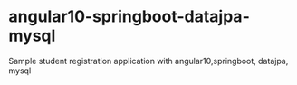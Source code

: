 # angular10-springboot-datajpa-mysql
Sample student registration application with angular10,springboot, datajpa, mysql
